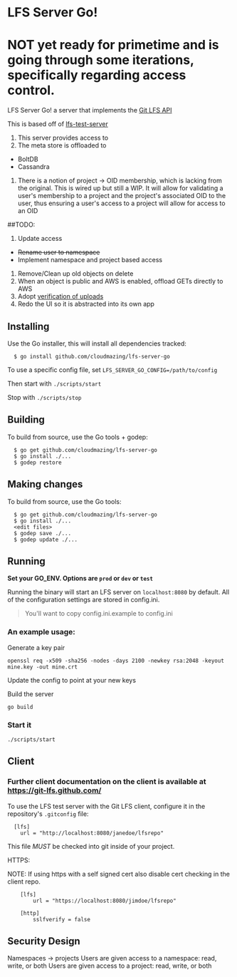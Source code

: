 LFS Server Go\!
======
# NOT yet ready for primetime and is going through some iterations, specifically regarding access control.

[lfs]: https://github.com/github/git-lfs
[api]: https://github.com/github/git-lfs/blob/master/docs/api.md

LFS Server Go\! a server that implements the [Git LFS API](https://github.com/github/git-lfs/tree/master/docs/api) 

This is based off of [lfs-test-server](https://github.com/github/lfs-test-server)  

1. This server provides access to 
1. The meta store is offloaded to 
  * BoltDB
  * Cassandra
1. There is a notion of project -\> OID membership, which is lacking from the original.  This is wired up but still a WIP. It will allow for validating a user's membership to a project and the project's associated OID to the user, thus ensuring a user's access to a project will allow for access to an OID

##TODO:
1. Update access
  * ~~Rename user to namespace~~
  * Implement namespace and project based access
1. Remove/Clean up old objects on delete
1. When an object is public and AWS is enabled, offload GETs directly to AWS
1. Adopt [verification of uploads](https://github.com/github/git-lfs/tree/master/docs/api#verification)
1. Redo the UI so it is abstracted into its own app  

## Installing

Use the Go installer, this will install all dependencies tracked:

```
  $ go install github.com/cloudmazing/lfs-server-go
```

To use a specific config file, set `LFS_SERVER_GO_CONFIG=/path/to/config`

Then start with `./scripts/start`

Stop with `./scripts/stop`

## Building

To build from source, use the Go tools + godep:

```
  $ go get github.com/cloudmazing/lfs-server-go
  $ go install ./...
  $ godep restore
```

## Making changes

To build from source, use the Go tools:

```
  $ go get github.com/cloudmazing/lfs-server-go
  $ go install ./...
  <edit files>
  $ godep save ./...
  $ godep update ./...
```

## Running

<b> Set your GO\_ENV. Options are `prod` or `dev` or `test`</b>

Running the binary will start an LFS server on `localhost:8080` by default.
All of the configuration settings are stored in config.ini.
> You'll want to copy config.ini.example to config.ini

### An example usage:

Generate a key pair
```
openssl req -x509 -sha256 -nodes -days 2100 -newkey rsa:2048 -keyout mine.key -out mine.crt
```

Update the config to point at your new keys

Build the server

```
go build
```

### Start it

```
./scripts/start
```

## Client 
### Further client documentation on the client is available at https://git-lfs.github.com/

To use the LFS test server with the Git LFS client, configure it in the repository's `.gitconfig` file:

```
  [lfs]
    url = "http://localhost:8080/janedoe/lfsrepo"
```

This file _MUST_ be checked into git inside of your project.

HTTPS:

NOTE: If using https with a self signed cert also disable cert checking in the client repo.

```
	[lfs]
		url = "https://localhost:8080/jimdoe/lfsrepo"

	[http]
		sslfverify = false
```

## Security Design

Namespaces -\> projects
Users are given access to a namespace: read, write, or both
Users are given access to a project: read, write, or both


